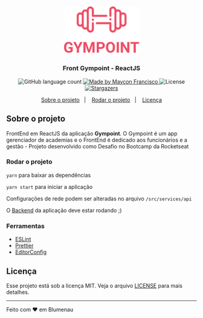 <h1 align="center">
  <img alt="Gympoint" title="Gympoint" src=".github/logo.png" width="200px" />
</h1>

<h3 align="center">
  Front Gympoint - ReactJS
</h3>


<p align="center">
  <img alt="GitHub language count" src="https://img.shields.io/github/languages/count/mayconfrancisco/gympoint-web?color=%2304D361">

  <a href="https://mayconfrancisco.com.br">
    <img alt="Made by Maycon Francisco" src="https://img.shields.io/badge/made%20by-Maycon%20Francisco-%2304D361">
  </a>

  <img alt="License" src="https://img.shields.io/badge/license-MIT-%2304D361">

  <a href="https://github.com/mayconfrancisco/gympoint-web/stargazers">
    <img alt="Stargazers" src="https://img.shields.io/github/stars/mayconfrancisco/gympoint-web?style=social">
  </a>
</p>

<p align="center">
  <a href="#sobre-o-projeto">Sobre o projeto</a>&nbsp;&nbsp;&nbsp;|&nbsp;&nbsp;&nbsp;
  <a href="#rodar-o-projeto">Rodar o projeto</a>&nbsp;&nbsp;&nbsp;|&nbsp;&nbsp;&nbsp;
  <a href="#licença">Licença</a>
</p>

## Sobre o projeto

FrontEnd em ReactJS da aplicação **Gympoint**. O Gympoint é um app gerenciador de academias e o FrontEnd é dedicado aos funcionários e a gestão - Projeto desenvolvido como Desafio no Bootcamp da Rocketseat



### Rodar o projeto

``yarn`` para baixar as dependências

``yarn start`` para iniciar a aplicação

Configurações de rede podem ser alteradas no arquivo ``/src/services/api``

O [Backend](https://github.com/mayconfrancisco/gympoint-server) da aplicação deve estar rodando ;)



### Ferramentas

- [ESLint](https://eslint.org)
- [Prettier](https://prettier.io)
- [EditorConfig](https://editorconfig.org)


## Licença

Esse projeto está sob a licença MIT. Veja o arquivo [LICENSE](LICENSE.md) para mais detalhes.

---

Feito com ♥ em Blumenau
